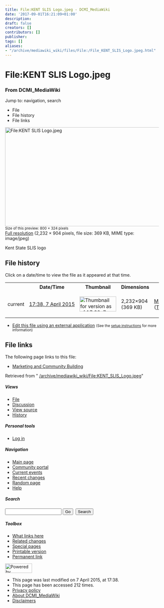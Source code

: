 ```yaml
---
title: File:KENT SLIS Logo.jpeg - DCMI_MediaWiki
date: '2017-09-01T16:21:09+01:00'
description: 
draft: false
creators: []
contributors: []
publisher: 
tags: []
aliases:
- "/archive/mediawiki_wiki/files/File:/File_KENT_SLIS_Logo.jpeg.html"
---
```


<a id="top"></a>
# File:KENT SLIS Logo.jpeg

### From DCMI\_MediaWiki

Jump to: navigation, search
<!-- start content -->
- File
- File history
- File links

 [<img alt="File:KENT SLIS Logo.jpeg" src="/images/4/46/KENT_SLIS_Logo.jpeg" width="800" height="324">](/archive/mediawiki_wiki/files/KENT_SLIS_Logo.jpeg)  
<small>Size of this preview: 800 × 324 pixels</small>  
 [Full resolution](/images/4/46/KENT_SLIS_Logo.jpeg)‎ (2,232 × 904 pixels, file size: 369 KB, MIME type: image/jpeg)

Kent State SLIS logo

<!-- 
NewPP limit report
Preprocessor node count: 1/1000000
Post-expand include size: 0/2097152 bytes
Template argument size: 0/2097152 bytes
Expensive parser function count: 0/100
-->
## File history

Click on a date/time to view the file as it appeared at that time.

<table class="wikitable filehistory">
  <tr>
    <td></td>
    <th>Date/Time</th>
    <th>Thumbnail</th>
    <th>Dimensions</th>
    <th>User</th>
    <th>Comment</th>
  </tr>
  <tr>
    <td>current</td>
    <td class="filehistory-selected" style="white-space: nowrap;"><a href="/archive/mediawiki_wiki/files/KENT_SLIS_Logo.jpeg">17:38, 7 April 2015</a></td>
    <td><a href="/images/4/46/KENT_SLIS_Logo.jpeg"><img alt="Thumbnail for version as of 17:38, 7 April 2015" src="/images/4/46/KENT_SLIS_Logo.jpeg" width="120" height="49"></a></td>
    <td>2,232×904 <span style="white-space: nowrap;">(369 KB)</span>
    </td>
    <td>
      <a href="/index.php?title=User:MikeCrandall&amp;action=edit&amp;redlink=1" class="new mw-userlink" title="User:MikeCrandall (page does not exist)">MikeCrandall</a> <span style="white-space: nowrap;"> <span class="mw-usertoollinks">(<a href="/index.php?title=User_talk:MikeCrandall&amp;action=edit&amp;redlink=1" class="new" title="User talk:MikeCrandall (page does not exist)">Talk</a> | <a href="/index.php/Special:Contributions/MikeCrandall" title="Special:Contributions/MikeCrandall">contribs</a>)</span></span>
    </td>
    <td> <span class="comment">(Kent State SLIS logo)</span>
    </td>
  </tr>
</table>

  

- [Edit this file using an external application](/index.php?title=File:KENT_SLIS_Logo.jpeg&action=edit&externaledit=true&mode=file "File:KENT SLIS Logo.jpeg") <small>(See the <a href="http://www.mediawiki.org/wiki/Manual:External_editors" class="external text" rel="nofollow">setup instructions</a> for more information)</small>

## File links

The following page links to this file:

- [Marketing and Community Building](/index.php/Marketing_and_Community_Building "Marketing and Community Building")

Retrieved from " [/archive/mediawiki_wiki/File:KENT\_SLIS\_Logo.jpeg](/archive/mediawiki_wiki/files/File:/File:KENT_SLIS_Logo.jpeg.html)"

<!-- end content -->

##### Views

- [File](/archive/mediawiki_wiki/files/File:/File:KENT_SLIS_Logo.jpeg.html "View the file page [c]")
- [Discussion](/index.php?title=File_talk:KENT_SLIS_Logo.jpeg&action=edit&redlink=1 "Discussion about the content page [t]")
- [View source](/index.php?title=File:KENT_SLIS_Logo.jpeg&action=edit "This page is protected.
You can view its source [e]")
- [History](/index.php?title=File:KENT_SLIS_Logo.jpeg&action=history "Past revisions of this page [h]")

##### Personal tools

- [Log in](/index.php?title=Special:UserLogin&returnto=File:KENT_SLIS_Logo.jpeg "You are encouraged to log in; however, it is not mandatory [o]")

<script type="text/javascript"> if (window.isMSIE55) fixalpha(); </script>

##### Navigation

- [Main page](/index.php/Main_Page "Visit the main page [z]")
- [Community portal](/index.php/DCMI_MediaWiki:Community_portal "About the project, what you can do, where to find things")
- [Current events](/index.php/DCMI_MediaWiki:Current_events "Find background information on current events")
- [Recent changes](/index.php/Special:RecentChanges "The list of recent changes in the wiki [r]")
- [Random page](/index.php/Special:Random "Load a random page [x]")
- [Help](/index.php/Help:Contents "The place to find out")

##### <label for="searchInput">Search</label>

<form action="/index.php" id="searchform">
				<input type="hidden" name="title" value="Special:Search">
				<input id="searchInput" title="Search DCMI_MediaWiki" accesskey="f" type="search" name="search">
				<input type="submit" name="go" class="searchButton" id="searchGoButton" value="Go" title="Go to a page with this exact name if exists"> 
				<input type="submit" name="fulltext" class="searchButton" id="mw-searchButton" value="Search" title="Search the pages for this text">
			</form>

##### Toolbox

- [What links here](/index.php/Special:WhatLinksHere/File:KENT_SLIS_Logo.jpeg "List of all wiki pages that link here [j]")
- [Related changes](/index.php/Special:RecentChangesLinked/File:KENT_SLIS_Logo.jpeg "Recent changes in pages linked from this page [k]")
- [Special pages](/index.php/Special:SpecialPages "List of all special pages [q]")
- [Printable version](/index.php?title=File:KENT_SLIS_Logo.jpeg&printable=yes "Printable version of this page [p]")
- [Permanent link](/index.php?title=File:KENT_SLIS_Logo.jpeg&oldid=9465 "Permanent link to this revision of the page")

<!-- end of the left (by default at least) column -->

 [<img src="/skins/common/images/poweredby_mediawiki_88x31.png" height="31" width="88" alt="Powered by MediaWiki">](http://www.mediawiki.org/)

- This page was last modified on 7 April 2015, at 17:38.
- This page has been accessed 212 times.
- [Privacy policy](/index.php/DCMI_MediaWiki:Privacy_policy "DCMI MediaWiki:Privacy policy")
- [About DCMI\_MediaWiki](/index.php/DCMI_MediaWiki:About "DCMI MediaWiki:About")
- [Disclaimers](/index.php/DCMI_MediaWiki:General_disclaimer "DCMI MediaWiki:General disclaimer")

<script>if (window.runOnloadHook) runOnloadHook();</script><!-- Served in 0.458 secs. -->
